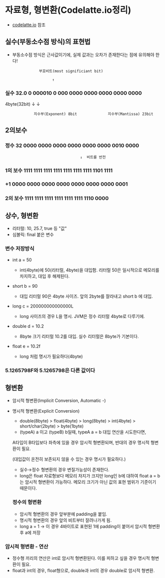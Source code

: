 # 자료형, 형변환(Codelatte.io정리)

- [codelatte.io](http://codelatte.io) 참조

## 실수(부동소수점 방식)의 표현법

- 부동소수점 방식은 근사값이기에, 실제 값과는 오차가 존재한다는 점에 유의해야 한다!

                  부호비트(most significiant bit)

                        ↑

### 실수 32.0    0 000010 0      000 0000  0000 0000  0000 0000

   4byte(32bit)             ↓                                               ↓

                 지수부(Exponent) 8bit              지수부(Mantissa) 23bit

## 2의보수

### 정수 32    0000 0000 0000 0000   0000 0000 0010 0000

                                      ↓  비트를 반전

### 1의 보수  1111 1111 1111 1111 1111  1111 1111 1101 1111

### +1  0000 0000 0000 0000  0000 0000 0000 0001

### 2의 보수 1111 1111 1111 1111  1111 1111 1110 0000

## 상수, 형변환

- 리터럴: 10, 25.7, true 등 "값"
- 심볼릭: final 붙은 변수

### 변수 저장방식

- int a = 50
    - int(4byte)에 50(리터럴, 4byte)을 대입함. 리터럴 50은 일시적으로 메모리를 차지하고, 대입 후 해제된다.

- short b = 90
    - 대입 리터럴 90은 4byte 사이즈. 앞의 2byte를 잘라내고 short b 에 대입.
- long c = 200000000000000L
    - long 사이즈의 경우 L을 명시. JVM은 정수 리터럴 4byte로 다루기에.
- double d = 10.2
    - 8byte 크기 리터럴 10.2를 대입. 실수 리터럴은 8byte가 기본이다.
- float e = 10.2f
    - long 처럼 명시가 필요하다(4byte)

### 5.1265798F와 5.1265798은 다른 값이다

## 형변환

- 암시적 형변환(Implicit Conversion, Automatic -)
- 명시적 형변환(Explicit Conversion)

    - double(8byte)  > float(4byte) > long(8byte) > int(4byte) > short/char(2byte) > byte(1byte)
    - (typeA) a 이고 (typeB) b일때, typeA a = b 대입 연산을 시도한다면,

     A타입이 B타입보다 좌측에 있을 경우 암시적 형변환되며, 반대의 경우 명시적 형변환이 필요.

    (대입값이 온전히 보존되지 않을 수 있는 경우 명시가 필요하다.)

    - 실수→정수 형변환의 경우 변질가능성이 존재한다.
    - long은 float 자료형보다 메모리 차지가 크지만 long인 b에 대하여 float a = b는 암시적 형변환이 가능하다. 메모리 크기가 아닌 값의 표현 범위가 기준이기 때문이다.

    ### 정수의 형변환

    - 암시적 형변환의 경우 앞부분에 padding을 붙임.
    - 명시적 형변환의 경우 앞의 비트부터 잘려나가게 됨.
    - long a = 1 → 이 경우 4바이트로 표현된 1에 padding이 붙어서 암시적 형변환 후  a에 저장

### 암시적 형변환 - 연산

- 정수형 끼리의 연산은 int로 암시적 형변환된다. 이를 피하고 싶을 경우 명시적 형변환이 필요.
- float과 int의 경우, float형으로, double과 int의 경우 double로 암시적 형변환.